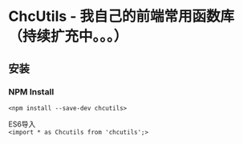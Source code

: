 # ChcUtils - 我自己的前端常用函数库（持续扩充中。。。）

## 安装
### NPM Install
`<npm install --save-dev chcutils>`

ES6导入<br>
`<import * as Chcutils from 'chcutils';>`